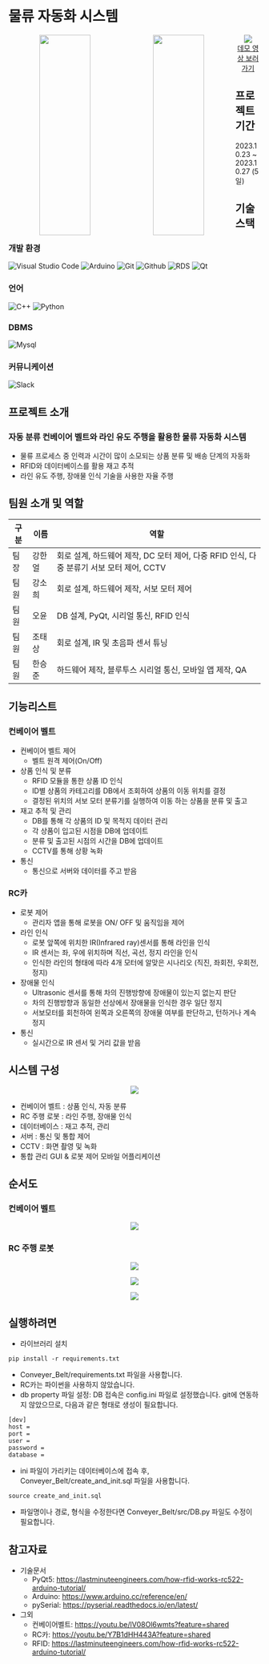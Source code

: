# 물류 자동화 시스템
<p align=center width="100%">
  <img src="https://github.com/addinedu-ros-3rd/iot-repo-2/assets/61872888/1ff34acc-31dc-4b7b-8f39-6a2308d35edd" height="400" width="45%" style="float:left">
  <img src="https://github.com/addinedu-ros-3rd/iot-repo-2/assets/86283716/f307b3a5-0992-4a52-91ca-687a7f884c1c" height="400" width="45%" style="float:left">
</p>

<p align=center>
  <a href="https://youtu.be/QK5B_ghezHc?feature=shared">
    <img src="http://img.youtube.com/vi/QK5B_ghezHc/0.jpg">
  </a>
  <br>
  <a href="https://youtu.be/QK5B_ghezHc?feature=shared">데모 영상 보러 가기</a>
</p>

## 프로젝트 기간
2023.10.23 ~ 2023.10.27 (5일)

## 기술 스택
### 개발 환경
![Visual Studio Code](https://img.shields.io/badge/Visual%20Studio%20Code-007ACC?style=for-the-badge&logo=Visual%20Studio%20Code&logoColor=white)
![Arduino](https://img.shields.io/badge/arduino-00878F?style=for-the-badge&logo=arduino&logoColor=white)
![Git](https://img.shields.io/badge/Git-F05032?style=for-the-badge&logo=Git&logoColor=white)
![Github](https://img.shields.io/badge/GitHub-181717?style=for-the-badge&logo=GitHub&logoColor=white)
![RDS](https://img.shields.io/badge/AWS%20RDS-527FFF?style=for-the-badge&logo=Amazon%20RDS&logoColor=white)
![Qt](https://img.shields.io/badge/Qt-41CD52?style=for-the-badge&logo=Qt&logoColor=white)
</div>

### 언어
![C++](https://img.shields.io/badge/c++-00599C?style=for-the-badge&logo=c%2B%2B&logoColor=white)
![Python](https://img.shields.io/badge/python-3776AB?style=for-the-badge&logo=python&logoColor=white)

### DBMS
![Mysql](https://img.shields.io/badge/mysql-4479A1?style=for-the-badge&logo=mysql&logoColor=white)

### 커뮤니케이션
![Slack](https://img.shields.io/badge/slack-4A154B?style=for-the-badge&logo=slack&logoColor=white)


## 프로젝트 소개
### 자동 분류 컨베이어 벨트와 라인 유도 주행을 활용한 물류 자동화 시스템
- 물류 프로세스 중 인력과 시간이 많이 소모되는 상품 분류 및 배송 단계의 자동화
- RFID와 데이터베이스를 활용 재고 추적
- 라인 유도 주행, 장애물 인식 기술을 사용한 자율 주행

## 팀원 소개 및 역할
|구분|이름|역할|
|---|---|---|
|팀장|강한얼|회로 설계, 하드웨어 제작, DC 모터 제어, 다중 RFID 인식, 다중 분류기 서보 모터 제어, CCTV|
|팀원|강소희|회로 설계, 하드웨어 제작, 서보 모터 제어|
|팀원|오윤|DB 설계, PyQt, 시리얼 통신, RFID 인식|
|팀원|조태상|회로 설계, IR 및 초음파 센서 튜닝|
|팀원|한승준|하드웨어 제작, 블루투스 시리얼 통신, 모바일 앱 제작, QA|

## 기능리스트
### 컨베이어 벨트
- 컨베이어 벨트 제어
  - 벨트 원격 제어(On/Off)
- 상품 인식 및 분류
  - RFID 모듈을 통한 상품 ID 인식
  - ID별 상품의 카테고리를 DB에서 조회하여 상품의 이동 위치를 결정
  - 결정된 위치의 서보 모터 분류기를 실행하여 이동 하는 상품을 분류 및 출고
- 재고 추적 및 관리
  - DB를 통해 각 상품의 ID 및 목적지 데이터 관리
  - 각 상품이 입고된 시점을 DB에 업데이트
  - 분류 및 출고된 시점의 시간을 DB에 업데이트
  - CCTV를 통해 상황 녹화
- 통신
  - 통신으로 서버와 데이터를 주고 받음

### RC카
- 로봇 제어
  - 관리자 앱을 통해 로봇을 ON/ OFF 및 움직임을 제어
- 라인 인식
  - 로봇 앞쪽에 위치한 IR(Infrared ray)센서를 통해 라인을 인식
  - IR 센서는 좌, 우에 위치하며 직선, 곡선, 정지 라인을 인식
  - 인식한 라인의 형태에 따라 4개 모터에 알맞은 시나리오 (직진, 좌회전, 우회전, 정지)
- 장애물 인식
  - Ultrasonic 센서를 통해 차의 진행방향에 장애물이 있는지 없는지 판단
  - 차의 진행방향과 동일한 선상에서 장애물을 인식한 경우 일단 정지
  - 서보모터를 회천하여 왼쪽과 오른쪽의 장애물 여부를 판단하고, 턴하거나 계속 정지
- 통신
  - 실시간으로 IR 센서 및 거리 값을 받음

## 시스템 구성
<p align="center">
  <img src="https://github.com/addinedu-ros-3rd/iot-repo-2/assets/61872888/b917c461-7ad4-43a7-91b3-2db9daa03f0e" >
</p>

- 컨베이어 벨트 : 상품 인식, 자동 분류
- RC 주행 로봇 : 라인 주행, 장애물 인식
- 데이터베이스 : 재고 추적, 관리
- 서버 : 통신 및 통합 제어
- CCTV : 화면 촬영 및 녹화
- 통합 관리 GUI & 로봇 제어 모바일 어플리케이션

## 순서도
### 컨베이어 벨트
<p align="center">
  <img src="https://github.com/addinedu-ros-3rd/iot-repo-2/assets/61872888/b2e89e98-b77a-4357-9f82-3edf6458d2b5" >
</p>

### RC 주행 로봇
<p align="center">
  <img src="https://github.com/addinedu-ros-3rd/iot-repo-2/assets/81555330/dedc3ad0-763d-4250-ab47-4591d0300729">
</p>

<p align="center">
  <img src="https://github.com/addinedu-ros-3rd/iot-repo-2/assets/81555330/8297367d-1b15-466f-9f83-b5d35759e362">
</p>

<p align="center">
  <img src="https://github.com/addinedu-ros-3rd/iot-repo-2/assets/81555330/82fc8b4a-1c20-4d23-a07a-0c490207ee24">
</p>

## 실행하려면
- 라이브러리 설치
```
pip install -r requirements.txt
```
  - Conveyer_Belt/requirements.txt 파일을 사용합니다.
  - RC카는 파이썬을 사용하지 않았습니다.
- db property 파일 설정: DB 접속은 config.ini 파일로 설정했습니다. git에 연동하지 않았으므로, 다음과 같은 형태로 생성이 필요합니다.
```
[dev]
host = 
port = 
user = 
password = 
database = 
```
- ini 파일이 가리키는 데이터베이스에 접속 후, Conveyer_Belt/create_and_init.sql 파일을 사용합니다.
```
source create_and_init.sql
```
- 파일명이나 경로, 형식을 수정한다면 Conveyer_Belt/src/DB.py 파일도 수정이 필요합니다.

## 참고자료
- 기술문서
  - PyQt5: https://lastminuteengineers.com/how-rfid-works-rc522-arduino-tutorial/
  - Arduino: https://www.arduino.cc/reference/en/
  - pySerial: https://pyserial.readthedocs.io/en/latest/
- 그외
  - 컨베이어벨트: https://youtu.be/lV08Ol6wmts?feature=shared
  - RC카: https://youtu.be/Y7B1dHH443A?feature=shared
  - RFID: https://lastminuteengineers.com/how-rfid-works-rc522-arduino-tutorial/
